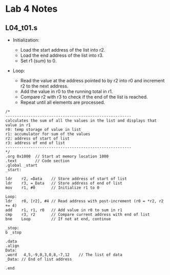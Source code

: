 # Lab 4 Notes

## L04_t01.s

- Initialization:

    - Load the start address of the list into r2.
    - Load the end address of the list into r3.
    - Set r1 (sum) to 0.

- Loop:

    - Read the value at the address pointed to by r2 into r0 and increment r2 to the next address.
    - Add the value in r0 to the running total in r1.
    - Compare r2 with r3 to check if the end of the list is reached.
    - Repeat until all elements are processed.

```assembly
/*
-------------------------------------------------------
calculates the sum of all the values in the list and displays that value in r1
r0: temp storage of value in list
r1: accumulator for sum of the values
r2: address of start of list
r3: address of end of list
-------------------------------------------------------
*/
.org 0x1000  // Start at memory location 1000
.text        // Code section
.global _start
_start:

ldr    r2, =Data    // Store address of start of list
ldr    r3, =_Data   // Store address of end of list
mov    r1, #0		// Initialize r1 to 0

Loop:
ldr    r0, [r2], #4 // Read address with post-increment (r0 = *r2, r2 += 4)
add    r1, r1, r0   // Add value in r0 to sum in r1
cmp    r3, r2       // Compare current address with end of list
bne    Loop         // If not at end, continue

_stop:
b _stop

.data
.align
Data:
.word   4,5,-9,0,3,0,8,-7,12    // The list of data
_Data: // End of list address

.end
```